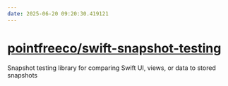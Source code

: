 ```yaml
---
date: 2025-06-20 09:20:30.419121
---
```


# [pointfreeco/swift-snapshot-testing](https://github.com/pointfreeco/swift-snapshot-testing)

Snapshot testing library for comparing Swift UI, views, or data to stored snapshots